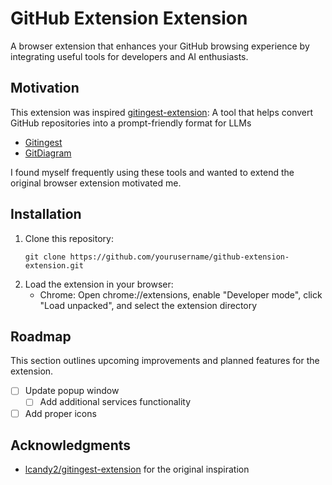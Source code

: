 # GitHub Extension Extension

A browser extension that enhances your GitHub browsing experience by integrating useful tools for developers and AI enthusiasts.

## Motivation

This extension was inspired [gitingest-extension](https://github.com/lcandy2/gitingest-extension): A tool that helps convert GitHub repositories into a prompt-friendly format for LLMs

- [Gitingest](https://gitingest.com/)
- [GitDiagram](https://gitdiagram.com/)

I found myself frequently using these tools and wanted to extend the original browser extension motivated me.

## Installation

1. Clone this repository:
    ```
    git clone https://github.com/yourusername/github-extension-extension.git
    ```
2. Load the extension in your browser:
    - Chrome: Open chrome://extensions, enable "Developer mode", click "Load unpacked", and select the extension directory

## Roadmap

This section outlines upcoming improvements and planned features for the extension.

- [ ] Update popup window
  - [ ] Add additional services functionality
- [ ] Add proper icons

## Acknowledgments

- [lcandy2/gitingest-extension](https://github.com/lcandy2/gitingest-extension) for the original inspiration
